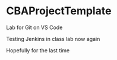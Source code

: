 # CBAProjectTemplate
Lab for Git on VS Code

Testing Jenkins in class lab now again

Hopefully for the last time


